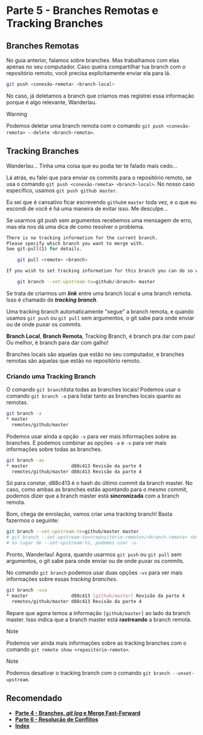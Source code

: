 # Parte 5 - Branches Remotas e Tracking Branches

## Branches Remotas

No guia anterior, falamos sobre branches. Mas trabalhamos com elas apenas no seu computador. Caso queira compartilhar tua branch com o repositório remoto, você precisa explicitamente enviar ela para lá.

```bash
git push <conexão-remota> <branch-local>
```

No caso, já deletamos a branch que criamos mas registrei essa informação porque é algo relevante, Wanderlau.

> [!WARNING]
> Podemos deletar uma branch remota com o comando `git push <conexão-remota> --delete <branch-remota>`.

## Tracking Branches

Wanderlau... Tinha uma coisa que eu podia ter te falado mais cedo...

Lá atrás, eu falei que para enviar os commits para o repositório remoto, se usa o comando `git push <conexão-remota> <branch-local>`. No nosso caso específico, usamos `git push github master`.

Eu sei que é cansativo ficar escrevendo `github`e `master` toda vez, e o que eu escondi de você é há uma maneira de evitar isso. Me desculpe...

Se usarmos git push sem argumentos recebemos uma mensagem de erro, mas ela nos dá uma dica de como resolver o problema.

```bash
There is no tracking information for the current branch.
Please specify which branch you want to merge with.
See git-pull(1) for details.

    git pull <remote> <branch>

If you wish to set tracking information for this branch you can do so with:

    git branch --set-upstream-to=github/<branch> master
```

Se trata de criarmos um ***link*** entre uma branch local e uma branch remota. Isso é chamado de ***tracking branch***. 

Uma tracking branch automaticamente "segue" a branch remota, e quando usamos `git push` ou `git pull` sem argumentos, o git sabe para onde enviar ou de onde puxar os commits.

**Branch Local**, **Branch Remota**, Tracking Branch, é branch pra dar com pau! Ou melhor, é branch para dar com galho!

Branches locais são aquelas que estão no seu computador, e branches remotas são aquelas que estão no repositório remoto.

### Criando uma Tracking Branch

O comando `git branch`lista todas as branches locais! Podemos usar o comando `git branch -a` para listar tanto as branches locais quanto as remotas.

```bash
git branch -a
* master
  remotes/github/master
```

Podemos usar ainda a opção `-v` para ver mais informações sobre as branches. E podemos combinar as opções `-a` e `-v` para ver mais informações sobre todas as branches.

```bash
git branch -av
* master                d88c413 Revisão da parte 4
  remotes/github/master d88c413 Revisão da parte 4
```

Só para constar, d88c413 é o hash do último commit da branch master. No caso, como ambas as branches estão apontando para o mesmo commit, podemos dizer que a branch master está **sincronizada** com a branch remota.

Bom, chega de enrolação, vamos criar uma tracking branch! Basta fazermos o seguinte:

```bash
git branch --set-upstream-to=github/master master
# git branch --set-upstream-to=<repositório-remoto>/<branch-remota> <branch-local>
# no lugar de --set-upstream-to, podemos usar -u.
```

Pronto,  Wanderlau! Agora, quando usarmos `git push` ou `git pull` sem argumentos, o git sabe para onde enviar ou de onde puxar os commits.

No comando `git branch` podemos usar duas opções `-vv` para ver mais informações sobre essas *tracking branches*.

```bash
git branch -vva
* master                d88c413 [github/master] Revisão da parte 4
  remotes/github/master d88c413 Revisão da parte 4
```

Repare que agora temos a informação `[github/master]` ao lado da branch master. Isso indica que a branch master está **rastreando** a branch remota.

> [!NOTE]
Podemos ver ainda mais informações sobre as tracking branches com o comando `git remote show <repositório-remoto>`.

> [!NOTE]
Podemos desativar o tracking branch com o comando `git branch --unset-upstream`.

## Recomendado


- [**Parte 4 - Branches, *git log* e Merge Fast-Forward**](Parte%204.md)
- [**Parte 6 - Resolução de Conflitos**](Parte%206.md)
- [**Index**](readme.md)

